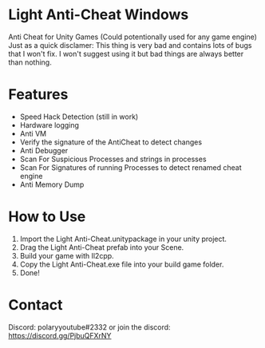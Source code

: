 # Light Anti-Cheat Windows
 Anti Cheat for Unity Games (Could potentionally used for any game engine)
 Just as a quick disclamer: This thing is very bad and contains lots of bugs that I won't fix. I won't suggest using it but bad things are always better than nothing.
 
 # Features
- Speed Hack Detection (still in work)
- Hardware logging
- Anti VM
- Verify the signature of the AntiCheat to detect changes
- Anti Debugger
- Scan For Suspicious Processes and strings in processes
- Scan For Signatures of running Processes to detect renamed cheat engine
- Anti Memory Dump

 # How to Use
1. Import the Light Anti-Cheat.unitypackage in your unity project.
2. Drag the Light Anti-Cheat prefab into your Scene.
3. Build your game with Il2cpp.
4. Copy the Light Anti-Cheat.exe file into your build game folder.
5. Done!

# Contact
Discord: polaryyoutube#2332 or join the discord: https://discord.gg/PjbuQFXrNY
